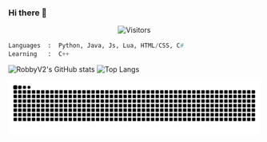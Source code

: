 ### Hi there 👋

<p align="center"><img src="https://gpvc.arturio.dev/asdasdasdasdoof" alt="Visitors"></a>

```python
Languages  :  Python, Java, Js, Lua, HTML/CSS, C#
Learning   :  C++
```
![RobbyV2's GitHub stats](https://github-readme-stats.vercel.app/api?username=RobbyV2&show_icons=true&theme=merko) ![Top Langs](https://github-readme-stats.vercel.app/api/top-langs/?username=RobbyV2&layout=compact)

<a href="https://github.com/asdasdasdasdoof" target="_blank"><img src="https://raw.githubusercontent.com/RobbyV2/RobbyV2/output/github-contribution-grid-snake-dark.svg#gh-dark-mode-only" alt="Snake"></a>
